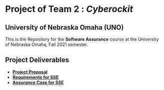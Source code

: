 # Project of Team 2 : *Cyberockit*
## University of Nebraska Omaha (UNO)
This is the Repository for the **Software Assurance** course at the University of Nebraska Omaha, Fall 2021 semester. 

## Project Deliverables

* **[Project Proposal](https://github.com/megharris/cyberockit/blob/main/Proposal.md)**
* **[Requirements for SSE](https://github.com/megharris/cyberockit/blob/main/Requirements_for_SSE.md)**
* **[Assurance Case for SSE](https://github.com/megharris/cyberockit/blob/main/Assurance_Case_for_SSE.md)**

